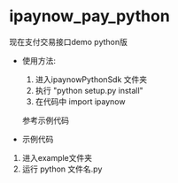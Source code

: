 # ipaynow_pay_python
现在支付交易接口demo python版


* 使用方法:

   1. 进入ipaynowPythonSdk 文件夹
   2. 执行 "python setup.py install"
   3. 在代码中 import ipaynow 
   
  参考示例代码
* 示例代码
 1. 进入example文件夹
 2. 运行 python 文件名.py  
 
